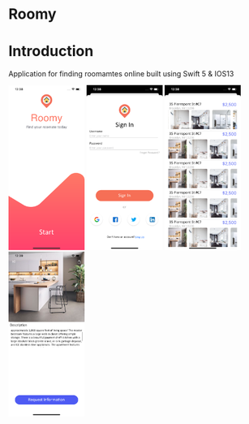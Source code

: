 # Roomy


# Introduction

Application for finding roomamtes online built using Swift 5 & IOS13




<img src= "images/Start.png" width="150" >  <img src= "images/SignIn.png" width="150" >
<img src= "images/Home.png" width="150" >   <img src= "images/Info.png" width="150" >
